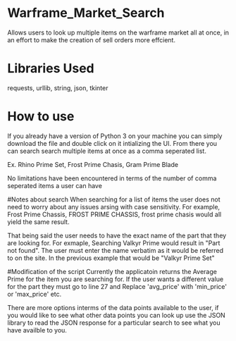 # Warframe_Market_Search
Allows users to look up multiple items on the warframe market all at once, in an effort to make the creation of sell orders more effcient. 

# Libraries Used
requests, urllib, string, json, tkinter

# How to use
If you already have a version of Python 3 on your machine you can simply download the file and double click on it intializing the UI. From there you can search search multiple items at once as a comma seperated list. 

Ex. Rhino Prime Set, Frost Prime Chasis, Gram Prime Blade

No limitations have been encountered in terms of the number of comma seperated items a user can have

#Notes about search
When searching for a list of items the user does not need to worry about any issues arsing with case sensitivity. For example, Frost Prime Chassis, FROST PRIME CHASSIS, frost prime chasis would all yield the same result. 

That being said the user needs to have the exact name of the part that they are looking for. For exmaple, Searching Valkyr Prime would result in "Part not found". The user must enter the name verbatim as it would be referred to on the site. In the previous example that would be "Valkyr Prime Set"

#Modification of the script
Currently the applicatoin returns the Average Prime for the item you are searching for. If the user wants a different value for the part they must go to line 27 and Replace 'avg_price' with 'min_price' or 'max_price' etc. 

There are more options interms of the data points available to the user, if you would like to see what other data points you can look up use the JSON library to read the JSON response for a particular search to see what you have availble to you. 
